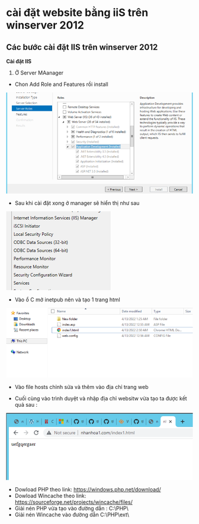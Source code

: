 # cài đặt website bằng iiS trên winserver 2012
## Các bước cài đặt IIS trên winserver 2012
**Cài đặt IIS**
1. Ở Server MAanager 
- Chon Add Role and Features rồi install 

<img src="/Hệ điều hành Linux/Tìm hiểu  chung về linux/LAMP/IIS/1.png">

- Sau khi cài đặt xong ở manager sẽ hiển thị như sau 

<img src="/Hệ điều hành Linux/Tìm hiểu  chung về linux/LAMP/IIS/2.png">

- Vào ổ C mở inetpub nên và tạo 1 trang html 

<img src="/Hệ điều hành Linux/Tìm hiểu  chung về linux/LAMP/IIS/3.png">

- Vào file hosts chỉnh sửa và thêm vào địa chỉ trang web

- Cuối cùng vào trình duyệt và nhập địa chỉ websitw vừa tạo ta được kết quả sau :

<img src="/Hệ điều hành Linux/Tìm hiểu  chung về linux/LAMP/IIS/4.png">

- Dowload PHP theo link: https://windows.php.net/download/
- Dowload Wincache theo link: https://sourceforge.net/projects/wincache/files/
- Giải nén PHP vừa tạo vào đường dẫn : C:\PHP\
- Giải nén Wincache vào đường dẫn C:\PHP\ext\